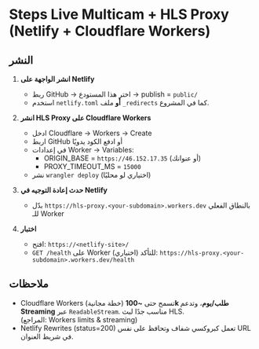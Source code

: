 # Steps Live Multicam + HLS Proxy (Netlify + Cloudflare Workers)

## النشر
1) **انشر الواجهة على Netlify**
   - ربط GitHub → اختر هذا المستودع → publish = `public/`
   - استخدم `netlify.toml` **أو** ملف `_redirects` كما في المشروع.

2) **انشر HLS Proxy على Cloudflare Workers**
   - ادخل Cloudflare → Workers → Create
   - اربط GitHub أو ادفع الكود يدويًا
   - في إعدادات Worker → Variables:
     - ORIGIN_BASE = `https://46.152.17.35` (أو عنوانك)
     - PROXY_TIMEOUT_MS = `15000`
   - نشر `wrangler deploy` (اختياري لو محليًا)

3) **حدث إعادة التوجيه في Netlify**
   - بدّل `https://hls-proxy.<your-subdomain>.workers.dev` بالنطاق الفعلي للـ Worker

4) **اختبار**
   - افتح: `https://<netlify-site>/`
   - `GET /health` على Worker للتأكد (اختياري): `https://hls-proxy.<your-subdomain>.workers.dev/health`

## ملاحظات
- Cloudflare Workers (خطة مجانية) تسمح حتى **~100k طلب/يوم**، وتدعم **Streaming** عبر `ReadableStream`. مناسب جدًا لبث HLS.  \
  (المراجع: Workers limits & streaming)  
- Netlify Rewrites (status=200) تعمل كبروكسي شفاف وتحافظ على نفس URL في شريط العنوان.  

